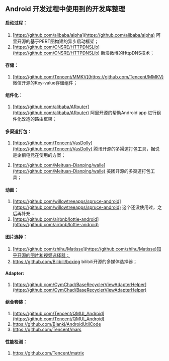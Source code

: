 ## Android 开发过程中使用到的开发库整理

#### 启动过程：

1. [https://github.com/alibaba/alpha](https://github.com/alibaba/alpha)  阿里开源的基于PERT图构建的异步启动框架；
2. [https://github.com/CNSRE/HTTPDNSLib](https://github.com/CNSRE/HTTPDNSLib) 新浪微博的HttpDNS技术；

#### 存储：

1. [https://github.com/Tencent/MMKV](https://github.com/Tencent/MMKV) 微信开源的Key-value存储组件；

#### 组件化：

1. [https://github.com/alibaba/ARouter](https://github.com/alibaba/ARouter) 阿里开源的帮助Android app 进行组件化改造的路由框架；

#### 多渠道打包：

1. [https://github.com/Tencent/VasDolly](https://github.com/Tencent/VasDolly) 腾讯开源的多渠道打包工具，据说是企鹅电竞在使用的方案；

2. [https://github.com/Meituan-Dianping/walle](https://github.com/Meituan-Dianping/walle) 美团开源的多渠道打包工具；

#### 动画：

1. [https://github.com/willowtreeapps/spruce-android](https://github.com/willowtreeapps/spruce-android) 这个还没使用过，之后再补充...
2. [https://github.com/airbnb/lottie-android](https://github.com/airbnb/lottie-android)

#### 图片选择：

1. [https://github.com/zhihu/Matisse](https://github.com/zhihu/Matisse)知乎开源的图片和视频选择器；
2. https://github.com/Bilibili/boxing bilibili开源的多媒体选择器；

#### Adapter:
1. [https://github.com/CymChad/BaseRecyclerViewAdapterHelper](https://github.com/CymChad/BaseRecyclerViewAdapterHelper)

#### 组合套装：

1. [https://github.com/Tencent/QMUI_Android](https://github.com/Tencent/QMUI_Android)
2. https://github.com/Blankj/AndroidUtilCode
3. https://github.com/Tencent/mars

#### 性能检测：

1. https://github.com/Tencent/matrix
